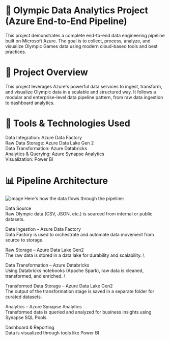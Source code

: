 # 🏅 Olympic Data Analytics Project (Azure End-to-End Pipeline)
This project demonstrates a complete end-to-end data engineering pipeline built on Microsoft Azure. The goal is to collect, process, analyze, and visualize Olympic Games data using modern cloud-based tools and best practices.

# 🚀 Project Overview
This project leverages Azure's powerful data services to ingest, transform, and visualize Olympic data in a scalable and structured way. It follows a modular and enterprise-level data pipeline pattern, from raw data ingestion to dashboard analytics.
# 🔧 Tools & Technologies Used

Data Integration:	Azure Data Factory \
Raw Data Storage:	Azure Data Lake Gen 2 \
Data Transformation:	Azure Databricks \
Analytics & Querying:	Azure Synapse Analytics \
Visualization:	Power BI
# 📊 Pipeline Architecture
![image](https://github.com/user-attachments/assets/3cf32a81-94a1-49b5-9cd2-b594c2ed07f7) 
Here's how the data flows through the pipeline:

Data Source \
Raw Olympic data (CSV, JSON, etc.) is sourced from internal or public datasets. 

Data Ingestion – Azure Data Factory \
Data Factory is used to orchestrate and automate data movement from source to storage. 

Raw Storage – Azure Data Lake Gen2 \
The raw data is stored in a data lake for durability and scalability. \

Data Transformation – Azure Databricks \
Using Databricks notebooks (Apache Spark), raw data is cleaned, transformed, and enriched. \

Transformed Data Storage – Azure Data Lake Gen2 \
The output of the transformation stage is saved in a separate folder for curated datasets. 

Analytics – Azure Synapse Analytics \
Transformed data is queried and analyzed for business insights using Synapse SQL Pools. 

Dashboard & Reporting \
Data is visualized through tools like Power BI

